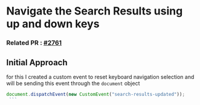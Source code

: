 # Navigate the Search Results using up and down keys

### Related PR : [#2761](https://github.com/JuliaDocs/Documenter.jl/pull/2761)

## Initial Approach

for this I created a custom event to reset keyboard navigation selection and will be sending this event through the `document` object

```javascript
document.dispatchEvent(new CustomEvent("search-results-updated"));
 ```


